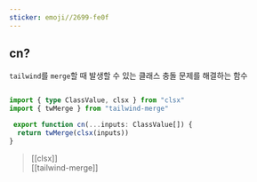 ```yaml
---
sticker: emoji//2699-fe0f
---
```


## cn?
`tailwind`를 `merge`할 때 발생할 수 있는 클래스 충돌 문제를 해결하는 함수
```typescript

import { type ClassValue, clsx } from "clsx"  
import { twMerge } from "tailwind-merge"  

 export function cn(...inputs: ClassValue[]) {  
  return twMerge(clsx(inputs))  
}

```

> [[clsx]]   
> [[tailwind-merge]]